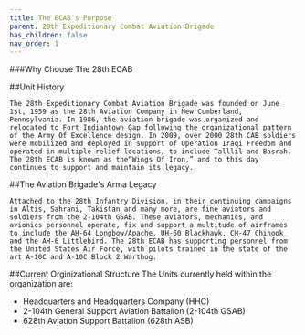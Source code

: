 ```yaml
---
title: The ECAB's Purpose
parent: 28th Expeditionary Combat Aviation Brigade
has_children: false
nav_order: 1
---
```

###Why Choose The 28th ECAB

##Unit History

    The 28th Expeditionary Combat Aviation Brigade was founded on June 1st, 1959 as the 28th Aviation Company in New Cumberland, Pennsylvania. In 1986, the aviation brigade was organized and relocated to Fort Indiantown Gap following the organizational pattern of the Army Of Excellence design. In 2009, over 2000 28th CAB soldiers were mobilized and deployed in support of Operation Iraqi Freedom and operated in multiple relief locations, to include Talllil and Basrah. The 28th ECAB is known as the“Wings Of Iron,” and to this day continues to support and maintain its legacy.

##The Aviation Brigade's Arma Legacy

    Attached to the 28th Infantry Division, in their continuing campaigns in Altis, Sahrani, Takistan and many more, are fine aviators and soldiers from the 2-104th GSAB. These aviators, mechanics, and avionics personnel operate, fix and support a multitude of airframes to include the AH-64 Longbow/Apache, UH-60 Blackhawk, CH-47 Chinook and the AH-6 Littlebird. The 28th ECAB has supporting personnel from the United States Air Force, with pilots trained in the state of the art A-10C and A-10C Block 2 Warthog.

##Current Orginizational Structure
    The Units currently held within the organization are:
 - Headquarters and Headquarters Company (HHC)
 - 2-104th General Support Aviation Battalion (2-104th GSAB)
 - 628th Aviation Support Battalion (628th ASB)
